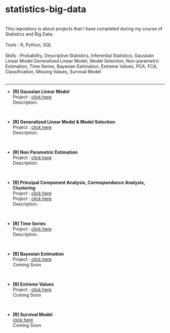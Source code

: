 # statistics-big-data

<br/>
This repository is about projects that I have completed during my course of Statistics and Big Data. <br/><br/>
Tools : R, Python, SQL <br/><br/>
Skills : 
Probability, Descriptive Statistics, Inferential Statistics, Gaussian Linear Model
Generalized Linear Model, Model Selection, Non-parametric Estimation, Time Series, Bayesian Estimation, Extreme Values, PCA, FCA, Classification, Missing Values, Survival Model <br/>
<br/>

----------

- **[R] Gaussian Linear Model**<br/>
Project : [click here](https://github.com/haejiyun/statistics-big-data/blob/main/Gaussian%20Linear%20Model/modele_lineaire_gaussien_haeji_yun.pdf)<br/>
Description.
<br/>

- **[R] Generalized Linear Model & Model Selection**<br/>
Project : [click here](https://github.com/haejiyun/statistics-big-data/blob/main/Generalized%20Linear%20Model/MLG_haeji_yun.pdf)<br/>
Description.
<br/>

- **[R] Non Parametric Estimation**<br/>
Project : [click here](https://github.com/haejiyun/statistics-big-data/blob/main/Non%20Parametric%20Estimation/Estimation_non_parametrique.pdf)<br/>
Description.
<br/>

- **[R] Principal Component Analysis, Correspondance Analysis, Clustering**<br/>
Project : [click here](https://github.com/haejiyun/statistics-big-data/blob/main/Scoring/ACP_haeji_yun.pdf)<br/>
Project : [click here](https://github.com/haejiyun/statistics-big-data/blob/main/Scoring/AFC_Classification_haeji_yun.pdf)<br/>
Description.
<br/>

- **[R] Time Series**<br/>
Project : [click here](https://github.com/haejiyun/statistics-big-data/blob/main/Time%20Series/time_series_haeji_yun.pdf)<br/>
Description.
<br/>

- **[R] Bayesian Estimation**<br/>
Project : [click here]()<br/>
Coming Soon
<br/>

- **[R] Extreme Values**<br/>
Project : [click here]()<br/>
Coming Soon
<br/>

- **[R] Survival Model**<br/>
[click here]()<br/>
Coming Soon
<br/>
